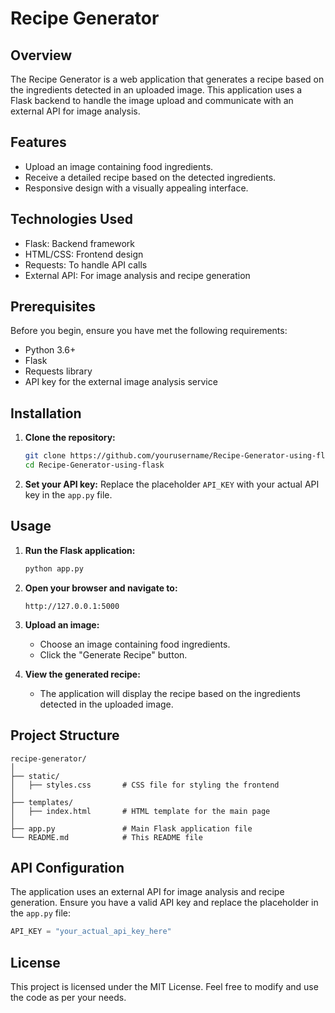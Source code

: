 # Recipe Generator

## Overview
The Recipe Generator is a web application that generates a recipe based on the ingredients detected in an uploaded image. This application uses a Flask backend to handle the image upload and communicate with an external API for image analysis.

## Features
- Upload an image containing food ingredients.
- Receive a detailed recipe based on the detected ingredients.
- Responsive design with a visually appealing interface.

## Technologies Used
- Flask: Backend framework
- HTML/CSS: Frontend design
- Requests: To handle API calls
- External API: For image analysis and recipe generation

## Prerequisites
Before you begin, ensure you have met the following requirements:
- Python 3.6+
- Flask
- Requests library
- API key for the external image analysis service

## Installation

1. **Clone the repository:**
   ```bash
   git clone https://github.com/yourusername/Recipe-Generator-using-flask.git
   cd Recipe-Generator-using-flask
   ```

2. **Set your API key:**
   Replace the placeholder `API_KEY` with your actual API key in the `app.py` file.

## Usage

1. **Run the Flask application:**
   ```bash
   python app.py
   ```

2. **Open your browser and navigate to:**
   ```
   http://127.0.0.1:5000
   ```

3. **Upload an image:**
   - Choose an image containing food ingredients.
   - Click the "Generate Recipe" button.

4. **View the generated recipe:**
   - The application will display the recipe based on the ingredients detected in the uploaded image.

## Project Structure

```
recipe-generator/
│
├── static/
│   ├── styles.css       # CSS file for styling the frontend
│
├── templates/
│   ├── index.html       # HTML template for the main page
│
├── app.py               # Main Flask application file
└── README.md            # This README file
```

## API Configuration

The application uses an external API for image analysis and recipe generation. Ensure you have a valid API key and replace the placeholder in the `app.py` file:

```python
API_KEY = "your_actual_api_key_here"
```


## License

This project is licensed under the MIT License. Feel free to modify and use the code as per your needs.
